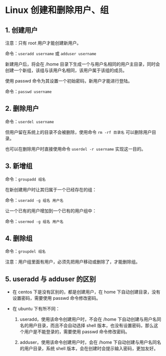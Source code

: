 # Linux 创建和删除用户、组

## 1. 创建用户

注意：只有 root 用户才能创建新用户。

命令：`useradd username` 或 `adduser username`

新建用户后，将会在 /home 目录下生成一个与用户名相同的用户主目录，同时会创建一个新组，该组与该用户名相同，该用户属于该组的成员。

使用 passwd 命令为其设置一个初始密码，新用户才能进行登陆。

命令：`passwd username`

## 2. 删除用户

命令：`userdel username`

但用户留在系统上的目录不会被删除，使用命令 `rm -rf 目录名` 可以删除用户目录。

也可以在删除用户时直接使用命令 `userdel -r username` 实现这一目的。

## 3. 新增组

命令：`groupadd 组名`

在新创建用户时让其归属于一个已经存在的组：

命令：`useradd -g 组名 用户名`

让一个已有的用户增加到一个已有的用户组中：

命令：`usermod -g 组名 用户名`

## 4. 删除组

命令：`groupdel 组名`

注意：用户组里面有用户，必须先把用户移动或删除了，才能删除组。

## 5. useradd 与 adduser 的区别

- 在 centos 下是没有区别的，都是创建用户，在 home 下自动创建目录，没有设置密码，需要使用 passwd 命令修改密码。

- 在 ubuntu 下有所不同：

  1. useradd，使用该命令创建用户时，不会在 /home 下自动创建与用户名同名的用户目录，而且不会自动选择 shell 版本，也没有设置密码，那么这个用户是不能登录的，需要使用 passwd 命令修改密码。

  2. adduser，使用该命令创建用户时，会在 /home 下自动创建与用户名同名的用户目录，系统 shell 版本，会在创建时会提示输入密码，更加友好。
 
